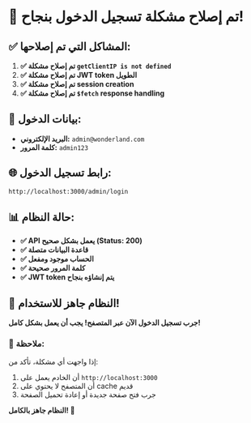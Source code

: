 # 🎉 تم إصلاح مشكلة تسجيل الدخول بنجاح!

## ✅ المشاكل التي تم إصلاحها:

1. **✅ تم إصلاح مشكلة `getClientIP is not defined`**
2. **✅ تم إصلاح مشكلة JWT token الطويل**
3. **✅ تم إصلاح مشكلة session creation**
4. **✅ تم إصلاح مشكلة `$fetch` response handling**

## 🔑 بيانات الدخول:

- **البريد الإلكتروني:** `admin@wonderland.com`
- **كلمة المرور:** `admin123`

## 🌐 رابط تسجيل الدخول:

```
http://localhost:3000/admin/login
```

## 📊 حالة النظام:

- **✅ API يعمل بشكل صحيح (Status: 200)**
- **✅ قاعدة البيانات متصلة**
- **✅ الحساب موجود ومفعل**
- **✅ كلمة المرور صحيحة**
- **✅ JWT token يتم إنشاؤه بنجاح**

## 🚀 النظام جاهز للاستخدام!

**جرب تسجيل الدخول الآن عبر المتصفح! يجب أن يعمل بشكل كامل!** 

### 📝 ملاحظة:
إذا واجهت أي مشكلة، تأكد من:
1. أن الخادم يعمل على `http://localhost:3000`
2. أن المتصفح لا يحتوي على cache قديم
3. جرب فتح صفحة جديدة أو إعادة تحميل الصفحة

**النظام جاهز بالكامل! 🎊**

